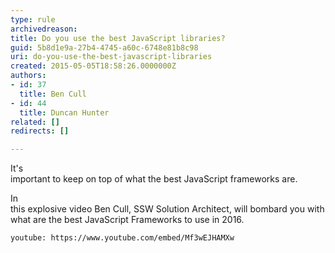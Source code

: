 ```yaml
---
type: rule
archivedreason: 
title: Do you use the best JavaScript libraries?
guid: 5b8d1e9a-27b4-4745-a60c-6748e81b8c98
uri: do-you-use-the-best-javascript-libraries
created: 2015-05-05T18:58:26.0000000Z
authors:
- id: 37
  title: Ben Cull
- id: 44
  title: Duncan Hunter
related: []
redirects: []

---
```


It's<br>important to keep on top of what the best JavaScript frameworks are.

In<br>this explosive video Ben Cull, SSW Solution Architect, will bombard you with<br>what are the best JavaScript Frameworks to use in 2016.

<!--endintro-->


`youtube: https://www.youtube.com/embed/Mf3wEJHAMXw`
